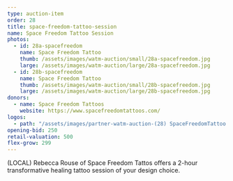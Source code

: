 ```yaml
---
type: auction-item
order: 28
title: space-freedom-tattoo-session
name: Space Freedom Tattoo Session
photos:
  - id: 28a-spacefreedom
    name: Space Freedom Tattoo
    thumb: /assets/images/watm-auction/small/28a-spacefreedom.jpg
    large: /assets/images/watm-auction/large/28a-spacefreedom.jpg
  - id: 28b-spacefreedom
    name: Space Freedom Tattoo
    thumb: /assets/images/watm-auction/small/28b-spacefreedom.jpg
    large: /assets/images/watm-auction/large/28b-spacefreedom.jpg
donors:
  - name: Space Freedom Tattoos
    website: https://www.spacefreedomtattoos.com/
logos:
  - path: "/assets/images/partner-watm-auction-(28) SpaceFreedomTattoo.png"
opening-bid: 250
retail-valuation: 500
flex-grow: 299
---
```


(LOCAL) Rebecca Rouse of Space Freedom Tattos offers a 2-hour transformative healing tattoo session of your design choice.
